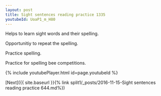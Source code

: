 ```yaml
---
layout: post
title: Sight sentences reading practice 1335
youtubeId: UoaP1_m_H80
---
```

 
 
Helps to learn sight words and their spelling.

Opportunitiy to repeat the spelling. 

Practice spelling. 
 
Practice for spelling bee competitions. 
 
{% include youtubePlayer.html id=page.youtubeId %}
 
 

[Next]({{ site.baseurl }}{% link  split1/_posts/2016-11-15-Sight sentences reading practice 644.md%})
 
